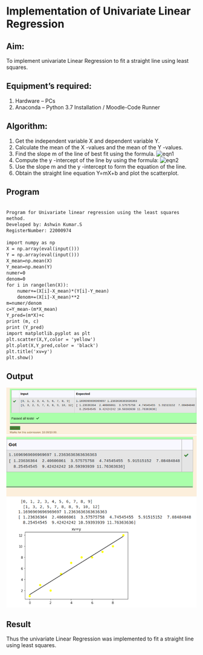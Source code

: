 # Implementation of Univariate Linear Regression
## Aim:
To implement univariate Linear Regression to fit a straight line using least squares.
## Equipment’s required:
1.	Hardware – PCs
2.	Anaconda – Python 3.7 Installation / Moodle-Code Runner
## Algorithm:
1.	Get the independent variable X and dependent variable Y.
2.	Calculate the mean of the X -values and the mean of the Y -values.
3.	Find the slope m of the line of best fit using the formula.
 ![eqn1](./eq1.jpg)
4.	Compute the y -intercept of the line by using the formula:
![eqn2](./eq2.jpg)  
5.	Use the slope m and the y -intercept to form the equation of the line.
6.	Obtain the straight line equation Y=mX+b and plot the scatterplot.
## Program
```

Program for Univariate linear regression using the least squares method.
Developed by: Ashwin Kumar.S
RegisterNumber: 22000974

import numpy as np
X = np.array(eval(input()))
Y = np.array(eval(input()))
X_mean=np.mean(X)
Y_mean=np.mean(Y)
numer=0
denom=0
for i in range(len(X)):
    numer+=(X[i]-X_mean)*(Y[i]-Y_mean)
    denom+=(X[i]-X_mean)**2
m=numer/denom
c=Y_mean-(m*X_mean)
Y_pred=(m*X)+c
print (m, c)
print (Y_pred)
import matplotlib.pyplot as plt
plt.scatter(X,Y,color = 'yellow')
plt.plot(X,Y_pred,color = 'black')
plt.title('xv=y')
plt.show()

```
## Output

![output](./reg1.png)
![output](./reg2.png)
![output](./out.png)


## Result
Thus the univariate Linear Regression was implemented to fit a straight line using least squares.
